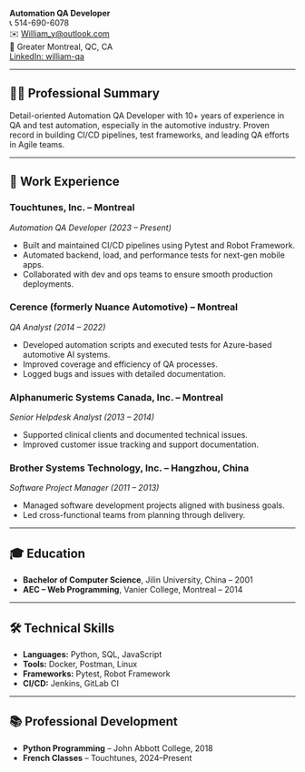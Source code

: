   **Automation QA Developer**  
📞 514-690-6078  
✉️ [William_y@outlook.com](mailto:William_y@outlook.com)  
📍 Greater Montreal, QC, CA  
[LinkedIn: william-qa](https://www.linkedin.com/in/william-qa)

---

## 🧑‍💼 Professional Summary  
Detail-oriented Automation QA Developer with 10+ years of experience in QA and test automation, especially in the automotive industry. Proven record in building CI/CD pipelines, test frameworks, and leading QA efforts in Agile teams.

---

## 💼 Work Experience  

### **Touchtunes, Inc. – Montreal**  
*Automation QA Developer (2023 – Present)*  
- Built and maintained CI/CD pipelines using Pytest and Robot Framework.  
- Automated backend, load, and performance tests for next-gen mobile apps.  
- Collaborated with dev and ops teams to ensure smooth production deployments.

### **Cerence (formerly Nuance Automotive) – Montreal**  
*QA Analyst (2014 – 2022)*  
- Developed automation scripts and executed tests for Azure-based automotive AI systems.  
- Improved coverage and efficiency of QA processes.  
- Logged bugs and issues with detailed documentation.

### **Alphanumeric Systems Canada, Inc. – Montreal**  
*Senior Helpdesk Analyst (2013 – 2014)*  
- Supported clinical clients and documented technical issues.  
- Improved customer issue tracking and support documentation.

### **Brother Systems Technology, Inc. – Hangzhou, China**  
*Software Project Manager (2011 – 2013)*  
- Managed software development projects aligned with business goals.  
- Led cross-functional teams from planning through delivery.

---

## 🎓 Education  

- **Bachelor of Computer Science**, Jilin University, China – 2001  
- **AEC – Web Programming**, Vanier College, Montreal – 2014

---

## 🛠 Technical Skills  

- **Languages:** Python, SQL, JavaScript  
- **Tools:** Docker, Postman, Linux  
- **Frameworks:** Pytest, Robot Framework  
- **CI/CD:** Jenkins, GitLab CI

---

## 📚 Professional Development  

- **Python Programming** – John Abbott College, 2018  
- **French Classes** – Touchtunes, 2024–Present

